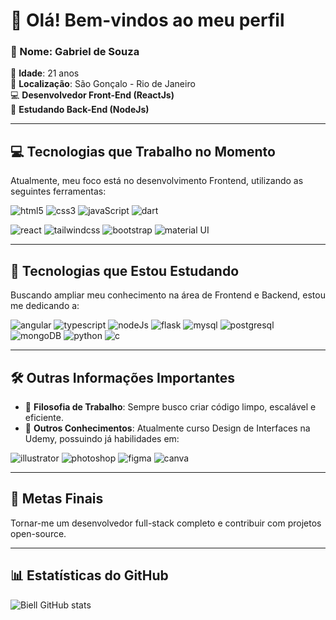 # 👋 Olá! Bem-vindos ao meu perfil

### 👤 Nome: Gabriel de Souza  
📅 **Idade**: 21 anos  
📍 **Localização**: São Gonçalo - Rio de Janeiro  
💻 **Desenvolvedor Front-End (ReactJs)**  
🔄 **Estudando Back-End (NodeJs)**

---

## 💻 Tecnologias que Trabalho no Momento

Atualmente, meu foco está no desenvolvimento Frontend, utilizando as seguintes ferramentas:

<p> 
  <img alt="html5" src="https://img.shields.io/badge/HTML5-E34F26?style=for-the-badge&logo=html5&logoColor=white"/> 
  <img alt="css3" src="https://img.shields.io/badge/CSS3-1572B6?style=for-the-badge&logo=css3&logoColor=white"/> 
  <img alt="javaScript" src="https://img.shields.io/badge/JavaScript-323330?style=for-the-badge&logo=javascript&logoColor=F7DF1E"/> 
  <img alt="dart" src="https://img.shields.io/badge/Dart-0175C2?style=for-the-badge&logo=dart&logoColor=white"/> 
</p>
    
<p> 
  <img alt="react" src="https://img.shields.io/badge/React-20232A?style=for-the-badge&logo=react&logoColor=61DAFB"/> 
  <img alt="tailwindcss" src="https://img.shields.io/badge/Tailwind_CSS-38B2AC?style=for-the-badge&logo=tailwind-css&logoColor=white"/> 
  <img alt="bootstrap" src="https://img.shields.io/badge/Bootstrap-563D7C?style=for-the-badge&logo=bootstrap&logoColor=white"/> 
  <img alt="material UI" src="https://img.shields.io/badge/Material--UI-0081CB?style=for-the-badge&logo=material-ui&logoColor=white"/> 
</p>

---

## 🚀 Tecnologias que Estou Estudando

Buscando ampliar meu conhecimento na área de Frontend e Backend, estou me dedicando a:

<p> 
  <img alt="angular" src="https://img.shields.io/badge/Angular-DD0031?style=for-the-badge&logo=angular&logoColor=white"/> 
    <img alt="typescript" src="https://img.shields.io/badge/TypeScript-007ACC?style=for-the-badge&logo=typescript&logoColor=white"/> 
  <img alt="nodeJs" src="https://img.shields.io/badge/Node.js-43853D?style=for-the-badge&logo=node.js&logoColor=white"/> 
  <img alt="flask" src="https://img.shields.io/badge/Flask-000000?style=for-the-badge&logo=flask&logoColor=white"/> 
  <img alt="mysql" src="https://img.shields.io/badge/MySQL-00000F?style=for-the-badge&logo=mysql&logoColor=white"/> 
  <img alt="postgresql" src="https://img.shields.io/badge/PostgreSQL-316192?style=for-the-badge&logo=postgresql&logoColor=white"/> 
  <img alt="mongoDB" src="https://img.shields.io/badge/MongoDB-4EA94B?style=for-the-badge&logo=mongodb&logoColor=white"/> 
  <img alt="python" src="https://img.shields.io/badge/Python-14354C?style=for-the-badge&logo=python&logoColor=white"/> 
  <img alt="c" src="https://img.shields.io/badge/C-00599C?style=for-the-badge&logo=c&logoColor=white"/> 
</p>

---

## 🛠️ Outras Informações Importantes

- 🌟 **Filosofia de Trabalho**: Sempre busco criar código limpo, escalável e eficiente.
- 📖 **Outros Conhecimentos**: Atualmente curso Design de Interfaces na Udemy, possuindo já habilidades em:

<p> 
  <img alt="illustrator" src="https://aleen42.github.io/badges/src/illustrator.svg"/> 
  <img alt="photoshop" src="https://aleen42.github.io/badges/src/photoshop.svg"/>  
  <img alt="figma" src="https://img.shields.io/badge/Figma-F24E1E?style=for-the-badge&logo=figma&logoColor=white"/>
  <img alt="canva" src="https://img.shields.io/badge/Canva-%2300C4CC.svg?&style=for-the-badge&logo=Canva&logoColor=white"/>
</p>

---

## 🎯 Metas Finais

Tornar-me um desenvolvedor full-stack completo e contribuir com projetos open-source.

---

## 📊 Estatísticas do GitHub

![Biell GitHub stats](https://github-readme-stats.vercel.app/api?username=BiellSouza&show_icons=true&theme=dracula)

